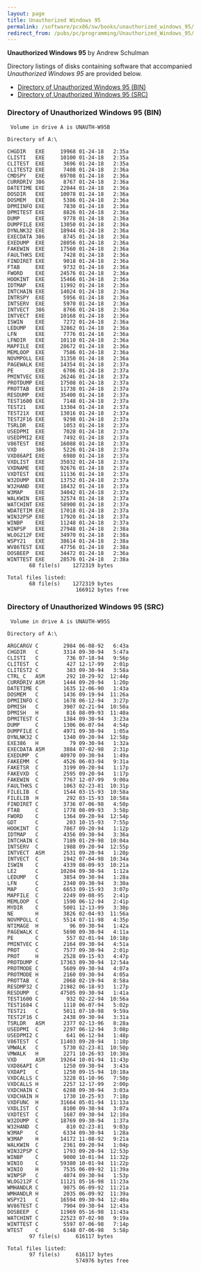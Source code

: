 ```yaml
---
layout: page
title: Unauthorized Windows 95
permalink: /software/pcx86/sw/books/unauthorized_windows_95/
redirect_from: /pubs/pc/programming/Unauthorized_Windows_95/
---
```


**Unauthorized Windows 95**
by Andrew Schulman

Directory listings of disks containing software that accompanied *Unauthorized Windows 95* are provided below.

* [Directory of Unauthorized Windows 95 (BIN)](#directory-of-unauthorized-windows-95-bin)
* [Directory of Unauthorized Windows 95 (SRC)](#directory-of-unauthorized-windows-95-src)

### Directory of Unauthorized Windows 95 (BIN)

     Volume in drive A is UNAUTH-W95B
    
    Directory of A:\
    
    CHGDIR   EXE     19968 01-24-18   2:35a
    CLISTI   EXE     10100 01-24-18   2:35a
    CLITEST  EXE      3696 01-24-18   2:35a
    CLITEST2 EXE      7408 01-24-18   2:36a
    CMDSPY   EXE     69708 01-24-18   2:36a
    CURRDRIV 386      8767 01-24-18   2:36a
    DATETIME EXE     22044 01-24-18   2:36a
    DOSDIR   EXE     10078 01-24-18   2:36a
    DOSMEM   EXE      5386 01-24-18   2:36a
    DPMIINFO EXE      7830 01-24-18   2:36a
    DPMITEST EXE      8826 01-24-18   2:36a
    DUMP     EXE      9778 01-24-18   2:36a
    DUMPFILE EXE     13050 01-24-18   2:36a
    DYNLNK32 EXE     18944 01-24-18   2:36a
    EXECDATA 386      8745 01-24-18   2:36a
    EXEDUMP  EXE     28056 01-24-18   2:36a
    FAKEWIN  EXE     17560 01-24-18   2:36a
    FAULTHKS EXE      7428 01-24-18   2:36a
    FINDIRET EXE      9018 01-24-18   2:36a
    FTAB     EXE      9732 01-24-18   2:36a
    FWORD    EXE     24576 01-24-18   2:36a
    HOOKINT  EXE     15466 01-24-18   2:36a
    IDTMAP   EXE     11992 01-24-18   2:36a
    INTCHAIN EXE     14024 01-24-18   2:36a
    INTRSPY  EXE      5956 01-24-18   2:36a
    INTSERV  EXE      5970 01-24-18   2:36a
    INTVECT  386      8766 01-24-18   2:36a
    INTVECT  EXE     10168 01-24-18   2:36a
    ISWIN    EXE      7272 01-24-18   2:36a
    LEDUMP   EXE     32862 01-24-18   2:36a
    LFN      EXE      7776 01-24-18   2:36a
    LFNDIR   EXE     10110 01-24-18   2:36a
    MAPFILE  EXE     28672 01-24-18   2:36a
    MEMLOOP  EXE      7586 01-24-18   2:36a
    NOVMPOLL EXE     31350 01-24-18   2:36a
    PAGEWALK EXE     14354 01-24-18   2:37a
    PE       EXE      6706 01-24-18   2:37a
    PMINTVEC EXE     26246 01-24-18   2:37a
    PROTDUMP EXE     17508 01-24-18   2:37a
    PROTTAB  EXE     11738 01-24-18   2:37a
    RESDUMP  EXE     35400 01-24-18   2:37a
    TEST1600 EXE      7148 01-24-18   2:37a
    TEST21   EXE     13304 01-24-18   2:37a
    TEST21X  EXE     13016 01-24-18   2:37a
    TEST2F16 EXE      9298 01-24-18   2:37a
    TSRLDR   EXE      1053 01-24-18   2:37a
    USEDPMI  EXE      7028 01-24-18   2:37a
    USEDPMI2 EXE      7492 01-24-18   2:37a
    V86TEST  EXE     16088 01-24-18   2:37a
    VXD      386      5226 01-24-18   2:37a
    VXD86API EXE      6980 01-24-18   2:37a
    VXDLIST  EXE     35032 01-24-18   2:37a
    VXDNAME  EXE     92676 01-24-18   2:37a
    VXDTEST  EXE     11136 01-24-18   2:37a
    W32DUMP  EXE     13752 01-24-18   2:37a
    W32HAND  EXE     18432 01-24-18   2:37a
    W3MAP    EXE     34042 01-24-18   2:37a
    WALKWIN  EXE     32574 01-24-18   2:37a
    WATCHINT EXE     58900 01-24-18   2:37a
    WDATETIM EXE     17018 01-24-18   2:37a
    WIN32PSP EXE     17920 01-24-18   2:37a
    WINBP    EXE     11248 01-24-18   2:37a
    WINPSP   EXE     27948 01-24-18   2:38a
    WLOG212F EXE     34970 01-24-18   2:38a
    WSPY21   EXE     38614 01-24-18   2:38a
    WV86TEST EXE     47756 01-24-18   2:38a
    DOSBEEP  EXE     34472 01-24-18   2:36a
    WINTTEST EXE     28576 01-24-18   2:38a
           68 file(s)    1272319 bytes
    
    Total files listed:
           68 file(s)    1272319 bytes
                          166912 bytes free

### Directory of Unauthorized Windows 95 (SRC)

     Volume in drive A is UNAUTH-W95S
    
    Directory of A:\
    
    ARGCARGV C        2984 06-08-92   6:43a
    CHGDIR   C        3314 09-30-94   5:47a
    CLISTI   C         736 07-18-94   9:56p
    CLITEST  C         427 12-17-99   2:01p
    CLITEST2 C         383 09-30-94   3:58a
    CTRL_C   ASM       292 10-29-92  12:44p
    CURRDRIV ASM      1444 09-20-94   1:20p
    DATETIME C        1635 12-06-90   1:43a
    DOSMEM   C        1436 09-19-94  11:26a
    DPMIINFO C        1678 06-12-94   3:27p
    DPMISH   C        3907 02-21-94  10:50a
    DPMISH   H         816 08-09-93  11:40a
    DPMITEST C        1384 09-30-94   3:23a
    DUMP     C        1306 06-07-94   4:54p
    DUMPFILE C        4971 09-30-94   1:05a
    DYNLNK32 C        1340 09-20-94  12:58p
    EXE386   H          79 09-30-94   1:32a
    EXECDATA ASM      3884 07-02-98   2:31p
    EXEDUMP  C       40970 09-30-94   1:49a
    FAKEEMM  C        4526 06-03-94   9:31a
    FAKETSR  C        3199 09-20-94   1:17p
    FAKEVXD  C        2595 09-20-94   1:17p
    FAKEWIN  C        7767 12-07-99   9:00a
    FAULTHKS C        1063 02-23-81  10:31p
    FILELIB  C        1544 03-15-93  10:58a
    FILELIB  H         292 03-15-93  10:58a
    FINDIRET C        3736 07-06-98   4:50p
    FTAB     C        1778 08-09-93   3:58p
    FWORD    C        1364 09-20-94  12:54p
    GDT      C         203 10-15-93   7:55p
    HOOKINT  C        7867 09-20-94   1:12p
    IDTMAP   C        4356 09-30-94   3:36a
    INTCHAIN C        7189 01-29-98  10:04a
    INTSERV  C        1988 09-20-94  12:55p
    INTVECT  ASM      2531 09-20-94   1:20p
    INTVECT  C        1942 07-04-98  10:34a
    ISWIN    C        4339 08-09-93  10:21a
    LE2      C       10204 09-30-94   1:12a
    LEDUMP   C        3854 09-30-94   1:28a
    LFN      C        2340 09-30-94   3:30a
    MAP      C        6653 09-15-93   3:07p
    MAPFILE  C        2249 09-08-95   2:41p
    MEMLOOP  C        1590 06-12-94   2:41p
    MYDIR    C        5001 12-13-99   3:30p
    NE       H        3826 02-04-93  11:56a
    NOVMPOLL C        5514 07-11-98   4:35p
    NTIMAGE  H          96 09-30-94   1:42a
    PAGEWALK C        5690 09-30-94   4:11a
    PE       C         557 02-01-94  10:18p
    PMINTVEC C        2164 09-30-94   4:51a
    PROT     C        7577 09-30-94   2:01p
    PROT     H        2528 09-15-93   4:47p
    PROTDUMP C       17363 09-30-94  12:54a
    PROTMODE C        5609 09-30-94   4:07a
    PROTMODE H        2160 09-30-94   4:05a
    PROTTAB  C        2068 02-19-94   8:58a
    RESDMP32 C       21982 06-18-93   1:27p
    RESDUMP  C       47505 09-30-94   1:41a
    TEST1600 C         932 02-22-94  10:56a
    TEST1684 C        1110 06-07-94   5:02p
    TEST21   C        5011 07-10-98   9:59a
    TEST2F16 C        2438 09-30-94   3:31a
    TSRLDR   ASM      2377 02-13-96   8:28a
    USEDPMI  C        2297 06-12-94   3:08p
    USEDPMI2 C         641 06-12-94   1:48p
    V86TEST  C       11403 09-20-94   1:10p
    VMWALK   C        5730 02-23-81  10:50p
    VMWALK   H        2271 10-26-93  10:30a
    VXD      ASM     19264 10-01-94  11:43p
    VXD86API C        1250 09-30-94   3:43a
    VXDAPI   C        1250 09-15-94  10:18a
    VXDCALLS C        3228 01-10-96   7:50p
    VXDCALLS H        2257 12-17-99   2:00p
    VXDCHAIN C        6288 09-30-94   3:03a
    VXDCHAIN H        1730 10-25-93   7:18p
    VXDFUNC  H       31664 05-01-94  11:13a
    VXDLIST  C        8100 09-30-94   3:07a
    VXDTEST  C        1687 09-30-94  12:10a
    W32DUMP  C       18769 09-30-94   1:37a
    W32HAND  C         810 02-23-81   9:03p
    W3MAP    C        6334 09-30-94   1:28a
    W3MAP    H       14172 11-08-92   9:21a
    WALKWIN  C        2361 09-20-94   1:04p
    WIN32PSP C        1793 09-20-94  12:53p
    WINBP    C        9000 10-01-94  11:32p
    WINIO    C       59380 10-01-94  11:22p
    WINIO    H        7535 06-09-92  11:39a
    WINPSP   C        4074 09-30-94   1:53p
    WLOG212F C       11121 05-16-98  11:23a
    WMHANDLR C        9075 06-09-92  11:21a
    WMHANDLR H        2035 06-09-92  11:39a
    WSPY21   C       16594 09-30-94  12:40a
    WV86TEST C        7904 09-30-94  12:43a
    DOSBEEP  C       11969 05-16-98  11:43a
    WATCHINT C       22523 07-02-98   9:19a
    WINTTEST C        5597 07-06-98   7:14p
    WTEST    C        6348 07-06-98   5:58p
           97 file(s)     616117 bytes
    
    Total files listed:
           97 file(s)     616117 bytes
                          574976 bytes free
